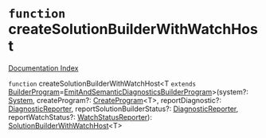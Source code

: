 # `function` createSolutionBuilderWithWatchHost

[Documentation Index](../README.md)

`function` createSolutionBuilderWithWatchHost\<T `extends` [BuilderProgram](../interface.BuilderProgram/README.md)=[EmitAndSemanticDiagnosticsBuilderProgram](../interface.EmitAndSemanticDiagnosticsBuilderProgram/README.md)>(system?: [System](../interface.System/README.md), createProgram?: [CreateProgram](../type.CreateProgram/README.md)\<T>, reportDiagnostic?: [DiagnosticReporter](../type.DiagnosticReporter/README.md), reportSolutionBuilderStatus?: [DiagnosticReporter](../type.DiagnosticReporter/README.md), reportWatchStatus?: [WatchStatusReporter](../type.WatchStatusReporter/README.md)): [SolutionBuilderWithWatchHost](../interface.SolutionBuilderWithWatchHost/README.md)\<T>